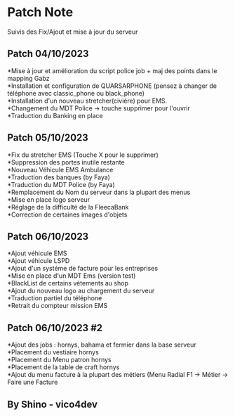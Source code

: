  # Patch Note



Suivis des Fix/Ajout et mise à jour du serveur

## Patch 04/10/2023

                             
*Mise à jour et amélioration du script police job + maj des points dans le mapping Gabz<br/>
*Installation et configuration de QUARSARPHONE (pensez à changer de téléphone avec classic_phone ou black_phone)<br/>
*Installation d'un nouveau stretcher(civiére) pour EMS.<br/>
*Changement du MDT Police -> touche supprimer pour l'ouvrir<br/>
*Traduction du Banking en place



## Patch 05/10/2023

                             
*Fix du stretcher EMS (Touche X pour le supprimer)<br/>
*Suppression des portes inutile restante<br/>
*Nouveau Véhicule EMS Ambulance <br/>
*Traduction des banques (by Faya)<br/>
*Traduction du MDT Police (by Faya) <br/>
*Remplacement du Nom du serveur dans la plupart des menus<br/>
*Mise en place logo serveur<br/>
*Réglage de la difficulté de la FleecaBank<br/>
*Correction de certaines images d'objets<br/>


## Patch 06/10/2023

                             
*Ajout véhicule EMS<br/>
*Ajout véhicule LSPD<br/>
*Ajout d'un systéme de facture pour les entreprises<br/>
*Mise en place d'un MDT Ems (version test)<br/>
*BlackList de certains vétements au shop<br/>
*Ajout du nouveau logo au chargement du serveur<br/>
*Traduction partiel du téléphone <br/>
*Retrait du compteur mission EMS

## Patch 06/10/2023 #2
*Ajout des jobs : hornys, bahama et fermier dans la base serveur<br/>
*Placement du vestiaire hornys<br/>
*Placement du Menu patron hornys<br/>
*Placement de la table de craft hornys <br/>
*Ajout du menu facture à la plupart des métiers (Menu Radial F1 ->  Métier -> Faire une Facture<br/>



## By Shino - vico4dev


